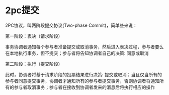 # 2pc提交

2PC协议，叫两阶段提交协议(Two-phase Commit)，简单些来说：

第一阶段：表决（请求阶段）

事务协调者通知每个参与者准备提交或取消事务，然后进入表决过程，参与者要么在本地执行事务，但不提交；参与者将告知协调者自己的决策: 同意或取消

第二阶段：执行（提交阶段）

此时，协调者将基于请求阶段的投票结果进行决策: 提交或取消；当且仅当所有的参与者同意提交事务，协调者才通知所有的参与者提交事务，否则协调者将通知所有的参与者取消事务；参与者在接收到协调者发来的消息后将执行相应的操作